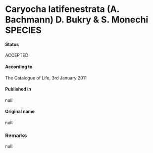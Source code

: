 Caryocha latifenestrata (A. Bachmann) D. Bukry & S. Monechi SPECIES
=======

#### Status
ACCEPTED

#### According to
The Catalogue of Life, 3rd January 2011

#### Published in
null

#### Original name
null

### Remarks
null
